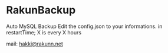 # RakunBackup
Auto MySQL Backup
Edit the config.json to your informations.
in restartTime;
X is every X hours

mail: hakki@rakunn.net
